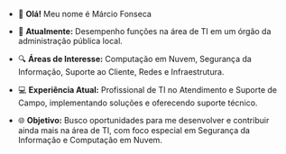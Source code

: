 - 👋 **Olá!** Meu nome é Márcio Fonseca

- 💼 **Atualmente:** Desempenho funções na área de TI em um órgão da administração pública local.

- 🔍 **Áreas de Interesse:** Computação em Nuvem, Segurança da Informação, Suporte ao Cliente, Redes e Infraestrutura.

- 💻 **Experiência Atual:** Profissional de TI no Atendimento e Suporte de Campo, implementando soluções e oferecendo suporte técnico.

- 🌐 **Objetivo:** Busco oportunidades para me desenvolver e contribuir ainda mais na área de TI, com foco especial em Segurança da Informação e Computação em Nuvem.


<!--
**MarciomrkS/MarciomrkS** is a ✨ _special_ ✨ repository because its `README.md` (this file) appears on your GitHub profile.

Here are some ideas to get you started:

